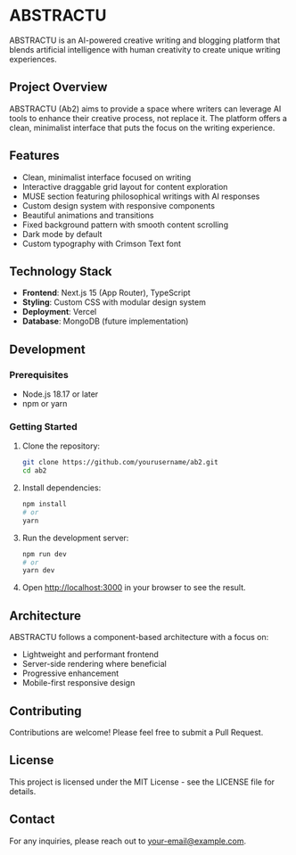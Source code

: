 # ABSTRACTU

ABSTRACTU is an AI-powered creative writing and blogging platform that blends artificial intelligence with human creativity to create unique writing experiences.

## Project Overview

ABSTRACTU (Ab2) aims to provide a space where writers can leverage AI tools to enhance their creative process, not replace it. The platform offers a clean, minimalist interface that puts the focus on the writing experience.

## Features

- Clean, minimalist interface focused on writing
- Interactive draggable grid layout for content exploration
- MUSE section featuring philosophical writings with AI responses
- Custom design system with responsive components
- Beautiful animations and transitions
- Fixed background pattern with smooth content scrolling
- Dark mode by default
- Custom typography with Crimson Text font

## Technology Stack

- **Frontend**: Next.js 15 (App Router), TypeScript
- **Styling**: Custom CSS with modular design system
- **Deployment**: Vercel
- **Database**: MongoDB (future implementation)

## Development

### Prerequisites

- Node.js 18.17 or later
- npm or yarn

### Getting Started

1. Clone the repository:
   ```bash
   git clone https://github.com/yourusername/ab2.git
   cd ab2
   ```

2. Install dependencies:
   ```bash
   npm install
   # or
   yarn
   ```

3. Run the development server:
   ```bash
   npm run dev
   # or
   yarn dev
   ```

4. Open [http://localhost:3000](http://localhost:3000) in your browser to see the result.

## Architecture

ABSTRACTU follows a component-based architecture with a focus on:

- Lightweight and performant frontend
- Server-side rendering where beneficial
- Progressive enhancement
- Mobile-first responsive design

## Contributing

Contributions are welcome! Please feel free to submit a Pull Request.

## License

This project is licensed under the MIT License - see the LICENSE file for details.

## Contact

For any inquiries, please reach out to [your-email@example.com](mailto:your-email@example.com).
